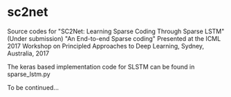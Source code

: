 # sc2net
Source codes for 
"SC2Net: Learning Sparse Coding Through Sparse LSTM" (Under submission)
"An End-to-end Sparse coding" Presented at the ICML 2017 Workshop on Principled Approaches
to Deep Learning, Sydney, Australia, 2017

The keras based implementation code for SLSTM can be found in sparse_lstm.py 

To be continued...

